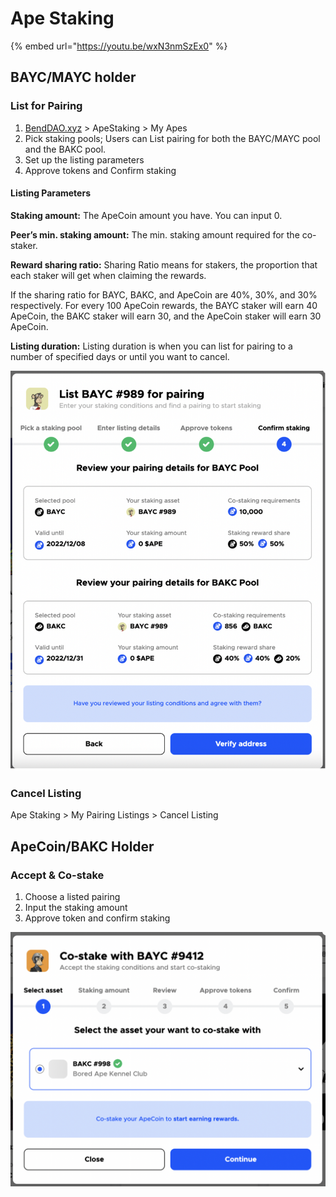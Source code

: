 # Ape Staking

{% embed url="https://youtu.be/wxN3nmSzEx0" %}

## BAYC/MAYC holder

### List for Pairing

1. [BendDAO.xyz](https://www.benddao.xyz/) > ApeStaking > My Apes
2. Pick staking pools; Users can List pairing for both the BAYC/MAYC pool and the BAKC pool.
3. Set up the listing parameters
4. Approve tokens and Confirm staking&#x20;

#### **Listing Parameters**

**Staking amount:** The ApeCoin amount you have. You can input 0.

**Peer’s min. staking amount:** The min. staking amount required for the co-staker.

**Reward sharing ratio:** Sharing Ratio means for stakers, the proportion that each staker will get when claiming the rewards.

If the sharing ratio for BAYC, BAKC, and ApeCoin are 40%, 30%, and 30% respectively. For every 100 ApeCoin rewards, the BAYC staker will earn 40 ApeCoin, the BAKC staker will earn 30, and the ApeCoin staker will earn 30 ApeCoin.&#x20;

**Listing duration:** Listing duration is when you can list for pairing to a number of specified days or until you want to cancel.

<img src="../.gitbook/assets/image (1).png" alt="" data-size="original">

### Cancel Listing

Ape Staking > My Pairing Listings > Cancel Listing

## ApeCoin/BAKC Holder

### Accept & Co-stake

1. Choose a listed pairing
2. Input the staking amount
3. Approve token and confirm staking

![](../.gitbook/assets/image.png)

